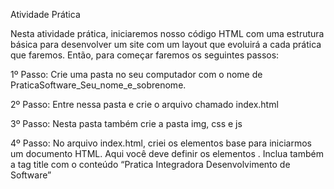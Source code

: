Atividade Prática

Nesta atividade prática, iniciaremos nosso código HTML com uma estrutura básica para desenvolver um site com um layout que evoluirá a cada prática que faremos. Então, para começar faremos os seguintes passos:

1º Passo: Crie uma pasta no seu computador com o nome de PraticaSoftware_Seu_nome_e_sobrenome.

2º Passo: Entre nessa pasta e crie o arquivo chamado index.html

3º Passo: Nesta pasta também crie a pasta img, css e js

4º Passo: No arquivo index.html, criei os elementos base para iniciarmos um documento HTML. Aqui você deve definir os elementos . Inclua também a tag title com o conteúdo “Pratica Integradora Desenvolvimento de Software”
